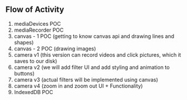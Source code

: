 ## Flow of Activity

1. mediaDevices POC
2. mediaRecorder POC 
3. canvas - 1 POC (getting to know canvas api and drawing lines and shapes)
4. canvas - 2 POC (drawing images)
5. camera v1 (this version can record videos and click pictures, which it saves to our disk)
6. camera v2 (we will add filter UI and add styling and animation to buttons)
7. camera v3 (actual filters will be implemented using canvas)
8. camera v4 (zoom in and zoom out UI + Functionality)
9. IndexedDB POC

